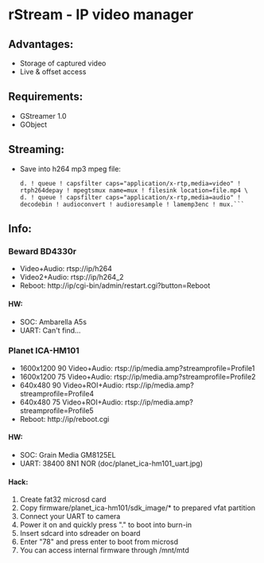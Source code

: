 rStream - IP video manager
==========================

## Advantages:
* Storage of captured video
* Live & offset access

## Requirements:
* GStreamer 1.0
* GObject

## Streaming:
* Save into h264 mp3 mpeg file:
  ```gst-launch-1.0 -e rtspsrc location='rtsp://h264_uri' latency=0 name=d \
  d. ! queue ! capsfilter caps="application/x-rtp,media=video" ! rtph264depay ! mpegtsmux name=mux ! filesink location=file.mp4 \
  d. ! queue ! capsfilter caps="application/x-rtp,media=audio" ! decodebin ! audioconvert ! audioresample ! lamemp3enc ! mux.```

## Info:
### Beward BD4330r
* Video+Audio: rtsp://ip/h264
* Video2+Audio: rtsp://ip/h264_2
* Reboot: http://ip/cgi-bin/admin/restart.cgi?button=Reboot

#### HW:
* SOC: Ambarella A5s
* UART: Can't find...

### Planet ICA-HM101
* 1600x1200 90 Video+Audio: rtsp://ip/media.amp?streamprofile=Profile1
* 1600x1200 75 Video+Audio: rtsp://ip/media.amp?streamprofile=Profile2
* 640x480 90 Video+ROI+Audio: rtsp://ip/media.amp?streamprofile=Profile4
* 640x480 75 Video+ROI+Audio: rtsp://ip/media.amp?streamprofile=Profile5
* Reboot: http://ip/reboot.cgi

#### HW:
* SOC: Grain Media GM8125EL
* UART: 38400 8N1 NOR (doc/planet_ica-hm101_uart.jpg)

#### Hack:
1. Create fat32 microsd card
2. Copy firmware/planet_ica-hm101/sdk_image/* to prepared vfat partition
3. Connect your UART to camera
4. Power it on and quickly press "." to boot into burn-in
5. Insert sdcard into sdreader on board
6. Enter "78" and press enter to boot from microsd
7. You can access internal firmware through /mnt/mtd
